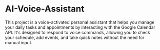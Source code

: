 # AI-Voice-Assistant
This project is a voice-activated personal assistant that helps you manage your daily tasks and appointments by interacting with the Google Calendar API. It's designed to respond to voice commands, allowing you to check your schedule, add events, and take quick notes without the need for manual input.
